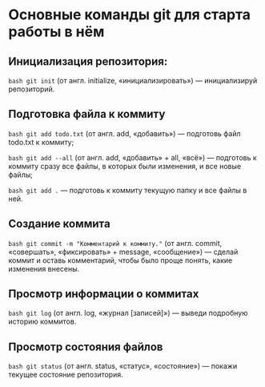 # Основные команды git для старта работы в нём 

## Инициализация репозитория:

```bash git init``` (от англ. initialize, «инициализировать») — инициализируй репозиторий.

## Подготовка файла к коммиту

```bash git add todo.txt``` (от англ. add, «добавить») — подготовь файл todo.txt к коммиту;

```bash git add --all``` (от англ. add, «добавить» + all, «всё») — подготовь к коммиту сразу все файлы, в которых были изменения, и все новые файлы;

```bash git add .``` — подготовь к коммиту текущую папку и все файлы в ней.

## Создание коммита

```bash git commit -m "Комментарий к коммиту."``` (от англ. commit, «совершать», «фиксировать» + message, «сообщение») — сделай коммит и оставь комментарий, чтобы было проще понять, какие изменения внесены. 

## Просмотр информации о коммитах

```bash git log``` (от англ. log, «журнал [записей]») — выведи подробную историю коммитов.

## Просмотр состояния файлов

```bash git status``` (от англ. status, «статус», «состояние») — покажи текущее состояние репозитория.